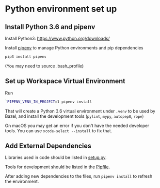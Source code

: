 # Python environment set up

## Install Python 3.6 and pipenv

Install Python3: https://www.python.org/downloads/

Install [pipenv](https://docs.pipenv.org/) to manage Python environments and pip dependencies

```sh
pip3 install pipenv
```

(You may need to source .bash_profile)

## Set up Workspace Virtual Environment

Run

```sh
`PIPENV_VENV_IN_PROJECT=1 pipenv install
```

That will create a Python 3.6 virtual environment under `.venv` to be used by Bazel, and install the development tools (`pylint`, `mypy`, `autopep8`, `rope`)

On macOS you may get an error if you don't have the needed developer tools. You can use `xcode-select --install` to fix that.

## Add External Dependencies

Libraries used in code should be listed in [setup.py](setup.py).

Tools for development should be listed in the [Pipfile](Pipfile).

After adding new dependencies to the files, run `pipenv install` to refresh the environment.
